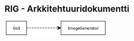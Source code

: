 # RIG - Arkkitehtuuridokumentti

![Luokkakaavio](https://raw.githubusercontent.com/vapsolon/ot-harjoitustyo/master/dokumentaatio/kuvat/Luokkakaavio.png)